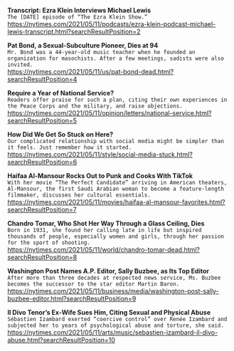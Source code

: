 **Transcript: Ezra Klein Interviews Michael Lewis**\
`The [DATE] episode of “The Ezra Klein Show.”`\
https://nytimes.com/2021/05/11/podcasts/ezra-klein-podcast-michael-lewis-transcript.html?searchResultPosition=2

**Pat Bond, a Sexual-Subculture Pioneer, Dies at 94**\
`Mr. Bond was a 44-year-old music teacher when he founded an organization for masochists. After a few meetings, sadists were also invited.`\
https://nytimes.com/2021/05/11/us/pat-bond-dead.html?searchResultPosition=4

**Require a Year of National Service?**\
`Readers offer praise for such a plan, citing their own experiences in the Peace Corps and the military, and raise objections.`\
https://nytimes.com/2021/05/11/opinion/letters/national-service.html?searchResultPosition=5

**How Did We Get So Stuck on Here?**\
`Our complicated relationship with social media might be simpler than it feels. Just remember how it started.`\
https://nytimes.com/2021/05/11/style/social-media-stuck.html?searchResultPosition=6

**Haifaa Al-Mansour Rocks Out to Punk and Cooks With TikTok**\
`With her movie “The Perfect Candidate” arriving in American theaters, Al-Mansour, the first Saudi Arabian woman to become a feature-length filmmaker, discusses her cultural essentials.`\
https://nytimes.com/2021/05/11/movies/haifaa-al-mansour-favorites.html?searchResultPosition=7

**Chandro Tomar, Who Shot Her Way Through a Glass Ceiling, Dies**\
`Born in 1931, she found her calling late in life but inspired thousands of people, especially women and girls, through her passion for the sport of shooting.`\
https://nytimes.com/2021/05/11/world/chandro-tomar-dead.html?searchResultPosition=8

**Washington Post Names A.P. Editor, Sally Buzbee, as Its Top Editor**\
`After more than three decades at respected news service, Ms. Buzbee becomes the successor to the star editor Martin Baron.`\
https://nytimes.com/2021/05/11/business/media/washington-post-sally-buzbee-editor.html?searchResultPosition=9

**Il Divo Tenor’s Ex-Wife Sues Him, Citing Sexual and Physical Abuse**\
`Sébastien Izambard exerted “coercive control” over Renée Izambard and subjected her to years of psychological abuse and torture, she said.`\
https://nytimes.com/2021/05/11/arts/music/sebastien-izambard-il-divo-abuse.html?searchResultPosition=10

